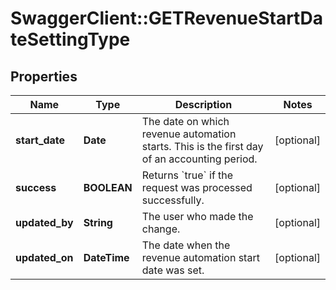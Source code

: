 # SwaggerClient::GETRevenueStartDateSettingType

## Properties
Name | Type | Description | Notes
------------ | ------------- | ------------- | -------------
**start_date** | **Date** | The date on which revenue automation starts. This is the first day of an accounting period.  | [optional] 
**success** | **BOOLEAN** | Returns &#x60;true&#x60; if the request was processed successfully.  | [optional] 
**updated_by** | **String** | The user who made the change.  | [optional] 
**updated_on** | **DateTime** | The date when the revenue automation start date was set.  | [optional] 


